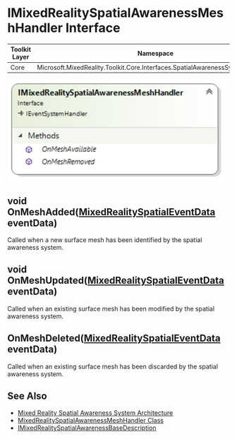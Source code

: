 # IMixedRealitySpatialAwarenessMeshHandler Interface

| Toolkit Layer | Namespace |
| --- | --- |
| Core | Microsoft.MixedReality.Toolkit.Core.Interfaces.SpatialAwarenessSystem.Handlers |

<img src="Images/IMixedRealitySpatialAwarenessMeshHandler.png">

## void OnMeshAdded([MixedRealitySpatialEventData](MixedRealitySpatialEventData.md) eventData)

Called when a new surface mesh has been identified by the spatial awareness system.

## void OnMeshUpdated([MixedRealitySpatialEventData](MixedRealitySpatialEventData.md) eventData)

Called when an existing surface mesh has been modified by the spatial awareness system.

## OnMeshDeleted([MixedRealitySpatialEventData](MixedRealitySpatialEventData.md) eventData)

Called when an existing surface mesh has been discarded by the spatial awareness system.

## See Also

- [Mixed Reality Spatial Awareness System Architecture](SpatialAwarenessSystemArchitecture.md)
- [MixedRealitySpatialAwarenessMeshHandler Class](MixedRealitySpatialAwarenessMeshHandler.md)
- [IMixedRealitySpatialAwarenessBaseDescription](IMixedRealitySpatialAwarenessBaseDescription.md)